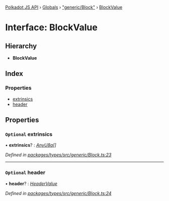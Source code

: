 [Polkadot JS API](../README.md) › [Globals](../globals.md) › ["generic/Block"](../modules/_generic_block_.md) › [BlockValue](_generic_block_.blockvalue.md)

# Interface: BlockValue

## Hierarchy

* **BlockValue**

## Index

### Properties

* [extrinsics](_generic_block_.blockvalue.md#optional-extrinsics)
* [header](_generic_block_.blockvalue.md#optional-header)

## Properties

### `Optional` extrinsics

• **extrinsics**? : *[AnyU8a](../modules/_types_helpers_.md#anyu8a)[]*

*Defined in [packages/types/src/generic/Block.ts:23](https://github.com/polkadot-js/api/blob/45786b31da/packages/types/src/generic/Block.ts#L23)*

___

### `Optional` header

• **header**? : *[HeaderValue](_generic_block_.headervalue.md)*

*Defined in [packages/types/src/generic/Block.ts:24](https://github.com/polkadot-js/api/blob/45786b31da/packages/types/src/generic/Block.ts#L24)*
